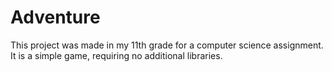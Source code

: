# Adventure

This project was made in my 11th grade for a computer science assignment. It is a simple game, requiring no additional libraries.
